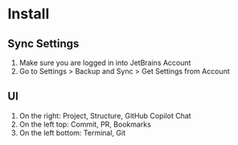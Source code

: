 # Install

## Sync Settings
1. Make sure you are logged in into JetBrains Account
1. Go to Settings > Backup and Sync > Get Settings from Account

## UI
1. On the right: Project, Structure, GitHub Copilot Chat
2. On the left top: Commit, PR, Bookmarks
3. On the left bottom: Terminal, Git